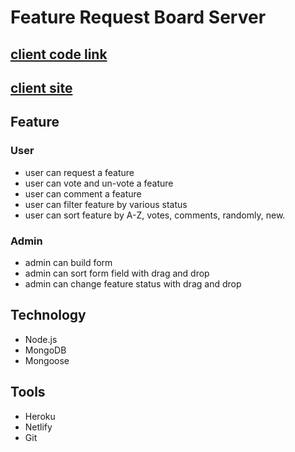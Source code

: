 # Feature Request Board Server

## [client code link](https://github.com/HrDelwar/feture-request-board-client)

## [client site](https://feature-requres-board.netlify.app/)

## Feature

### User
- user can request a feature
- user can vote and un-vote a feature
- user can comment a feature
- user can filter feature by various status
- user can sort feature by A-Z, votes, comments, randomly, new.

### Admin
- admin can build form
- admin can sort form field with drag and drop
- admin can change feature status with drag and drop

## Technology

- Node.js
- MongoDB
- Mongoose

## Tools

- Heroku
- Netlify
- Git
